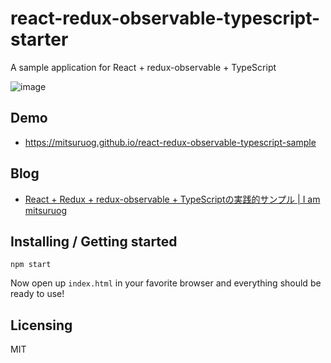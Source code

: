 # react-redux-observable-typescript-starter

A sample application for React + redux-observable + TypeScript

![image](./images/image01.png)

## Demo

- https://mitsuruog.github.io/react-redux-observable-typescript-sample

## Blog

- [React \+ Redux \+ redux\-observable \+ TypeScriptの実践的サンプル \| I am mitsuruog](https://blog.mitsuruog.info/2018/03/react-redux-observable-typescript)

## Installing / Getting started
   
```
npm start 
```

Now open up `index.html` in your favorite browser and everything should be ready to use!
## Licensing

MIT
